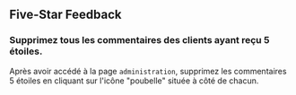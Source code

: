 ## Five-Star Feedback

### Supprimez tous les commentaires des clients ayant reçu 5 étoiles.

Après avoir accédé à la page `administration`, supprimez les commentaires 5 étoiles en cliquant sur l'icône "poubelle" située à côté de chacun.
